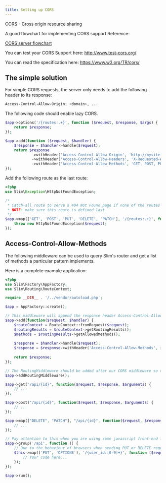 ```yaml
---
title: Setting up CORS
---
```


CORS - Cross origin resource sharing

A good flowchart for implementing CORS support Reference:

[CORS server flowchart](http://www.html5rocks.com/static/images/cors_server_flowchart.png)

You can test your CORS Support here: http://www.test-cors.org/

You can read the specification here: https://www.w3.org/TR/cors/


## The simple solution

For simple CORS requests, the server only needs to add the following header to its response:

```bash
Access-Control-Allow-Origin: <domain>, ... 
```

The following code should enable lazy CORS.

```php
$app->options('/{routes:.+}', function ($request, $response, $args) {
    return $response;
});

$app->add(function ($request, $handler) {
    $response = $handler->handle($request);
    return $response
            ->withHeader('Access-Control-Allow-Origin', 'http://mysite')
            ->withHeader('Access-Control-Allow-Headers', 'X-Requested-With, Content-Type, Accept, Origin, Authorization')
            ->withHeader('Access-Control-Allow-Methods', 'GET, POST, PUT, DELETE, PATCH, OPTIONS');
});
```

Add the following route as the last route:

```php
<?php
use Slim\Exception\HttpNotFoundException;

/*
 * Catch-all route to serve a 404 Not Found page if none of the routes match
 * NOTE: make sure this route is defined last
 */
$app->map(['GET', 'POST', 'PUT', 'DELETE', 'PATCH'], '/{routes:.+}', function ($request, $response) {
    throw new HttpNotFoundException($request);
});
```


## Access-Control-Allow-Methods

The following middleware can be used to query Slim's router and get a list of methods a particular pattern implements.

Here is a complete example application:

```php
<?php
use Slim\Factory\AppFactory;
use Slim\Routing\RouteContext;

require __DIR__ . '/../vendor/autoload.php';

$app = AppFactory::create();

// This middleware will append the response header Access-Control-Allow-Methods with all allowed methods
$app->add(function($request, $handler) {
    $routeContext = RouteContext::fromRequest($request);
    $routingResults = $routeContext->getRoutingResults();
    $methods = $routingResults->getAllowedMethods();
    
    $response = $handler->handle($request);
    $response = $response->withHeader('Access-Control-Allow-Methods', implode(",", $methods));
    
    return $response;
});

// The RoutingMiddleware should be added after our CORS middleware so routing is performed first
$app->addRoutingMiddleware();

$app->get("/api/{id}", function($request, $response, $arguments) {
    // ...
});

$app->post("/api/{id}", function($request, $response, $arguments) {
    // ...
});

$app->map(["DELETE", "PATCH"], "/api/{id}", function($request, $response, $arguments) {
    // ...
});

// Pay attention to this when you are using some javascript front-end framework and you are using groups in slim php
$app->group('/api', function () {
    // Due to the behaviour of browsers when sending PUT or DELETE request, you must add the OPTIONS method. Read about preflight.
    $this->map(['PUT', 'OPTIONS'], '/{user_id:[0-9]+}', function ($request, $response, $arguments) {
        // Your code here...
    });
});

$app->run();
```
